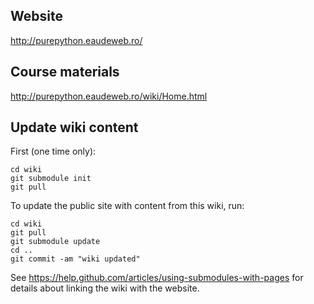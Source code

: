 ## Website

http://purepython.eaudeweb.ro/

## Course materials

http://purepython.eaudeweb.ro/wiki/Home.html

## Update wiki content

First (one time only):

    cd wiki
    git submodule init
    git pull
    
To update the public site with content from this wiki, run:

    cd wiki
    git pull
    git submodule update
    cd ..
    git commit -am "wiki updated" 

See https://help.github.com/articles/using-submodules-with-pages for 
details about linking the wiki with the website.
